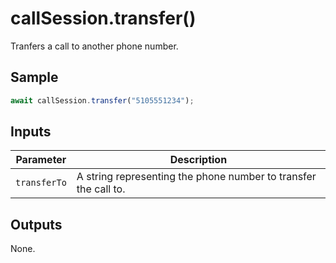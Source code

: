 # callSession.transfer()

Tranfers a call to another phone number.

## Sample

```ts
await callSession.transfer("5105551234");
```

## Inputs

| Parameter    | Description                                                     |
| ------------ | --------------------------------------------------------------- |
| `transferTo` | A string representing the phone number to transfer the call to. |

## Outputs

None.
